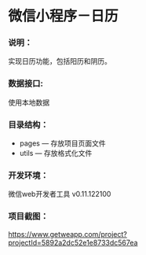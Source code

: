 # 微信小程序－日历

### 说明：

实现日历功能，包括阳历和阴历。

### 数据接口:

使用本地数据

### 目录结构：

- pages — 存放项目页面文件
- utils — 存放格式化文件

### 开发环境：

微信web开发者工具 v0.11.122100

### 项目截图：

https://www.getweapp.com/project?projectId=5892a2dc52e1e8733dc567ea